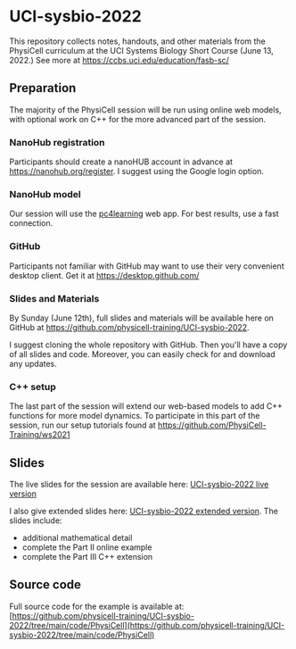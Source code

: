 # UCI-sysbio-2022

This repository collects notes, handouts, and other materials from the PhysiCell curriculum at the UCI Systems Biology Short Course (June 13, 2022.) See more at https://ccbs.uci.edu/education/fasb-sc/

## Preparation
The majority of the PhysiCell session will be run using online web models, with optional work on C++ for the more advanced part of the session. 

### NanoHub registration
Participants should create a nanoHUB account in advance at https://nanohub.org/register. I suggest using the Google login option. 

### NanoHub model
Our session will use the [pc4learning](https://nanohub.org/tools/pc4learning) web app. For best results, use a fast connection. 

### GitHub
Participants not familiar with GitHub may want to use their very convenient desktop client. Get it at https://desktop.github.com/

### Slides and Materials
By Sunday (June 12th), full slides and materials will be available here on GitHub at https://github.com/physicell-training/UCI-sysbio-2022. 

I suggest cloning the whole repository with GitHub. Then you'll have a copy of all slides and code. Moreover, you can easily check for and download any updates. 

### C++ setup
The last part of the session will extend our web-based models to add C++ functions for more model dynamics. To participate in this part of the session, run our setup tutorials found at https://github.com/PhysiCell-Training/ws2021 	

## Slides
The live slides for the session are available here: [UCI-sysbio-2022 live version](https://github.com/physicell-training/UCI-sysbio-2022/raw/main/slides/UCI%20CSBC%20-%20June%2013%2C%202022%20-%20live%20version.pdf)

I also give extended slides here: [UCI-sysbio-2022 extended version](https://github.com/physicell-training/UCI-sysbio-2022/raw/main/slides/UCI%20CSBC%20-%20June%2013%2C%202022%20-%20extended%20version.pdf). 
The slides include: 
* additional mathematical detail
* complete the Part II online example 
* complete the Part III C++ extension

## Source code 
Full source code for the example is available at: [https://github.com/physicell-training/UCI-sysbio-2022/tree/main/code/PhysiCell](https://github.com/physicell-training/UCI-sysbio-2022/tree/main/code/PhysiCell)

